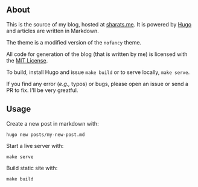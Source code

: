 ## About

This is the source of my blog, hosted at [sharats.me](http://sharats.me). It is powered by
[Hugo](https://gohugo.io) and articles are written in Markdown.

The theme is a modified version of the `nofancy` theme.

All code for generation of the blog (that is written by me) is licensed with the
[MIT License](http://mitl.sharats.me).

To build, install Hugo and issue `make build` or to serve locally, `make serve`.

If you find any error (*e.g.,* typos) or bugs, please open an issue or send a PR to fix. I'll be
very greatful.

## Usage

Create a new post in markdown with:

    hugo new posts/my-new-post.md

Start a live server with:

    make serve

Build static site with:

    make build
